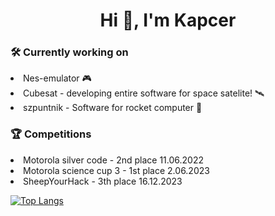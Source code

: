 <h1 align="center">Hi 👋, I'm Kapcer</h1>

<h3>🛠️ Currently working on</h3>
<li>Nes-emulator 🎮</li>
<li>Cubesat - developing entire software for space satelite! 🛰️</li>
<li>szpuntnik - Software for rocket computer 🚀</li>

<h3>🏆 Competitions</h3>
<p align="left">
  <li>Motorola silver code - 2nd place  11.06.2022</li>
  <li>Motorola science cup 3 - 1st place 2.06.2023</li>
  <li>SheepYourHack - 3th place 16.12.2023</li>
</p>

[![Top Langs](https://github-readme-stats.vercel.app/api/top-langs/?username=kacpereqo&langs_count=5&theme=dark)](https://github.com/anuraghazra/github-readme-stats)
